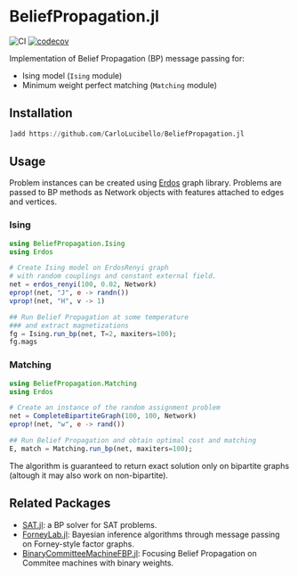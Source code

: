 # BeliefPropagation.jl

![CI](https://github.com/CarloLucibello/BeliefPropagation.jl/workflows/CI/badge.svg)
[![codecov](https://codecov.io/gh/CarloLucibello/BeliefPropagation.jl/branch/master/graph/badge.svg?token=EWNYPD7ASX)](https://codecov.io/gh/CarloLucibello/BeliefPropagation.jl)

Implementation of Belief Propagation (BP) message passing for:

- Ising model (`Ising` module)
- Minimum weight perfect matching (`Matching` module)

## Installation

```julia
]add https://github.com/CarloLucibello/BeliefPropagation.jl
```

## Usage

Problem instances can be created using [Erdos](https://github.com/CarloLucibello/Erdos.jl) graph library. Problems are passed to  BP methods as Network objects with features attached to edges and vertices.

### Ising

```julia
using BeliefPropagation.Ising
using Erdos 

# Create Ising model on ErdosRenyi graph
# with random couplings and constant external field.
net = erdos_renyi(100, 0.02, Network)
eprop!(net, "J", e -> randn())
vprop!(net, "H", v -> 1)

## Run Belief Propagation at some temperature
### and extract magnetizations
fg = Ising.run_bp(net, T=2, maxiters=100);
fg.mags
```

### Matching

```julia
using BeliefPropagation.Matching
using Erdos 

# Create an instance of the random assignment problem
net = CompleteBipartiteGraph(100, 100, Network)
eprop!(net, "w", e -> rand())

## Run Belief Propagation and obtain optimal cost and matching
E, match = Matching.run_bp(net, maxiters=100);
```

The algorithm is guaranteed to return exact solution only on bipartite graphs
(altough it may also work on non-bipartite).

## Related Packages

- [SAT.jl](https://github.com/CarloLucibello/SAT.jl): a BP solver for SAT problems.
- [ForneyLab.jl](https://github.com/biaslab/ForneyLab.jl): Bayesian inference algorithms through message passing on Forney-style factor graphs.
- [BinaryCommitteeMachineFBP.jl](BinaryCommitteeMachineFBP.jl): Focusing Belief Propagation on Commitee machines with binary weights.

